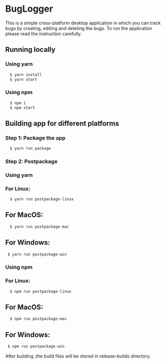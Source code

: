 # BugLogger

This is a simple cross-platform desktop application in which you can track bugs by creating, editing and deleting the bugs. To run the application please read the instruction carefully.

## Running locally

### Using yarn

```bash
  $ yarn install
  $ yarn start
```

### Using npm

```bash
  $ npm i
  $ npm start
```

## Building app for different platforms

### Step 1: Package the app

```bash
  $ yarn run package
```

### Step 2: Postpackage

### Using yarn

### For Linux:

```bash
  $ yarn run postpackage-linux
```

## For MacOS:

```bash
  $ yarn run postpackage-mac
```

## For Windows:

```bash
 $ yarn run postpackage-win
```

### Using npm

### For Linux:

```bash
  $ npm run postpackage-linux
```

## For MacOS:

```bash
  $ npm run postpackage-mac
```

## For Windows:

```bash
 $ npm run postpackage-win
```

After building ,the build files will be stored in release-builds directory.
